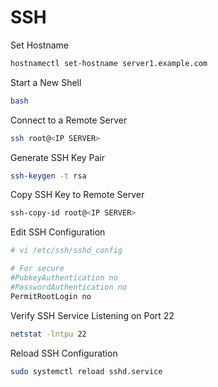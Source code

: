 # SSH

Set Hostname

```sh
hostnamectl set-hostname server1.example.com
```

Start a New Shell

```sh
bash
```

Connect to a Remote Server

```sh
ssh root@<IP SERVER>
```

Generate SSH Key Pair

```sh
ssh-keygen -t rsa
```

Copy SSH Key to Remote Server

```sh
ssh-copy-id root@<IP SERVER>
```

Edit SSH Configuration

```sh
# vi /etc/ssh/sshd_config

# For secure
#PubkeyAuthentication no
#PasswordAuthentication no
PermitRootLogin no
```

Verify SSH Service Listening on Port 22

```sh
netstat -lntpu 22
```

Reload SSH Configuration

```sh
sudo systemctl reload sshd.service
```
